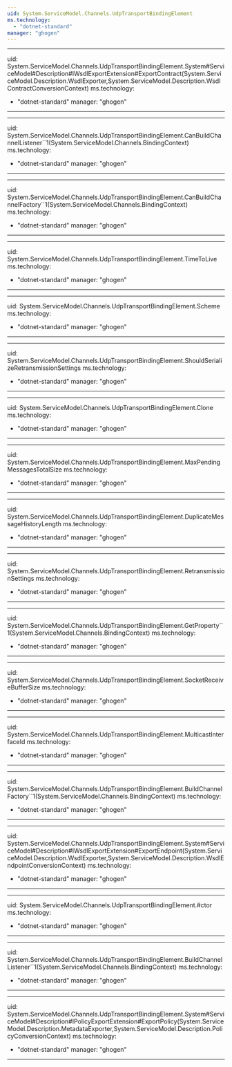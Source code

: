 ```yaml
---
uid: System.ServiceModel.Channels.UdpTransportBindingElement
ms.technology: 
  - "dotnet-standard"
manager: "ghogen"
---
```


---
uid: System.ServiceModel.Channels.UdpTransportBindingElement.System#ServiceModel#Description#IWsdlExportExtension#ExportContract(System.ServiceModel.Description.WsdlExporter,System.ServiceModel.Description.WsdlContractConversionContext)
ms.technology: 
  - "dotnet-standard"
manager: "ghogen"
---

---
uid: System.ServiceModel.Channels.UdpTransportBindingElement.CanBuildChannelListener``1(System.ServiceModel.Channels.BindingContext)
ms.technology: 
  - "dotnet-standard"
manager: "ghogen"
---

---
uid: System.ServiceModel.Channels.UdpTransportBindingElement.CanBuildChannelFactory``1(System.ServiceModel.Channels.BindingContext)
ms.technology: 
  - "dotnet-standard"
manager: "ghogen"
---

---
uid: System.ServiceModel.Channels.UdpTransportBindingElement.TimeToLive
ms.technology: 
  - "dotnet-standard"
manager: "ghogen"
---

---
uid: System.ServiceModel.Channels.UdpTransportBindingElement.Scheme
ms.technology: 
  - "dotnet-standard"
manager: "ghogen"
---

---
uid: System.ServiceModel.Channels.UdpTransportBindingElement.ShouldSerializeRetransmissionSettings
ms.technology: 
  - "dotnet-standard"
manager: "ghogen"
---

---
uid: System.ServiceModel.Channels.UdpTransportBindingElement.Clone
ms.technology: 
  - "dotnet-standard"
manager: "ghogen"
---

---
uid: System.ServiceModel.Channels.UdpTransportBindingElement.MaxPendingMessagesTotalSize
ms.technology: 
  - "dotnet-standard"
manager: "ghogen"
---

---
uid: System.ServiceModel.Channels.UdpTransportBindingElement.DuplicateMessageHistoryLength
ms.technology: 
  - "dotnet-standard"
manager: "ghogen"
---

---
uid: System.ServiceModel.Channels.UdpTransportBindingElement.RetransmissionSettings
ms.technology: 
  - "dotnet-standard"
manager: "ghogen"
---

---
uid: System.ServiceModel.Channels.UdpTransportBindingElement.GetProperty``1(System.ServiceModel.Channels.BindingContext)
ms.technology: 
  - "dotnet-standard"
manager: "ghogen"
---

---
uid: System.ServiceModel.Channels.UdpTransportBindingElement.SocketReceiveBufferSize
ms.technology: 
  - "dotnet-standard"
manager: "ghogen"
---

---
uid: System.ServiceModel.Channels.UdpTransportBindingElement.MulticastInterfaceId
ms.technology: 
  - "dotnet-standard"
manager: "ghogen"
---

---
uid: System.ServiceModel.Channels.UdpTransportBindingElement.BuildChannelFactory``1(System.ServiceModel.Channels.BindingContext)
ms.technology: 
  - "dotnet-standard"
manager: "ghogen"
---

---
uid: System.ServiceModel.Channels.UdpTransportBindingElement.System#ServiceModel#Description#IWsdlExportExtension#ExportEndpoint(System.ServiceModel.Description.WsdlExporter,System.ServiceModel.Description.WsdlEndpointConversionContext)
ms.technology: 
  - "dotnet-standard"
manager: "ghogen"
---

---
uid: System.ServiceModel.Channels.UdpTransportBindingElement.#ctor
ms.technology: 
  - "dotnet-standard"
manager: "ghogen"
---

---
uid: System.ServiceModel.Channels.UdpTransportBindingElement.BuildChannelListener``1(System.ServiceModel.Channels.BindingContext)
ms.technology: 
  - "dotnet-standard"
manager: "ghogen"
---

---
uid: System.ServiceModel.Channels.UdpTransportBindingElement.System#ServiceModel#Description#IPolicyExportExtension#ExportPolicy(System.ServiceModel.Description.MetadataExporter,System.ServiceModel.Description.PolicyConversionContext)
ms.technology: 
  - "dotnet-standard"
manager: "ghogen"
---
